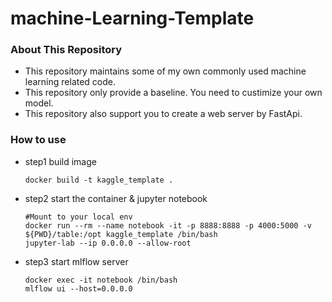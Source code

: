 # machine-Learning-Template

### About This Repository
- This repository maintains some of my own commonly used machine learning related code.
- This repository only provide a baseline. You need to custimize your own model.
- This repository also support you to create a web server by FastApi.

### How to use
- step1 build image 
    ```
    docker build -t kaggle_template .
    ```
- step2 start the container & jupyter notebook
    ```
    #Mount to your local env
    docker run --rm --name notebook -it -p 8888:8888 -p 4000:5000 -v ${PWD}/table:/opt kaggle_template /bin/bash
    jupyter-lab --ip 0.0.0.0 --allow-root
    ```

- step3 start mlflow server
    ```
    docker exec -it notebook /bin/bash
    mlflow ui --host=0.0.0.0
    ```
